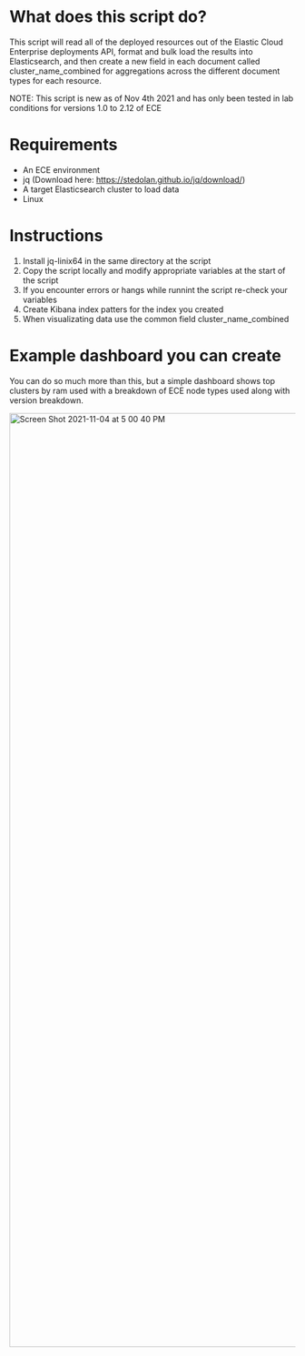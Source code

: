 # What does this script do?
This script will read all of the deployed resources out of the Elastic Cloud Enterprise deployments API, format and bulk load the results into Elasticsearch, and then create a new field in each document called cluster_name_combined for aggregations across the different document types for each resource.

NOTE: This script is new as of Nov 4th 2021 and has only been tested in lab conditions for versions 1.0 to 2.12 of ECE

# Requirements
- An ECE environment
- jq (Download here: https://stedolan.github.io/jq/download/)
- A target Elasticsearch cluster to load data
- Linux

# Instructions
1. Install jq-linix64 in the same directory at the script
2. Copy the script locally and modify appropriate variables at the start of the script
3. If you encounter errors or hangs while runnint the script re-check your variables
4. Create Kibana index patters for the index you created
5. When visualizating data use the common field cluster_name_combined

# Example dashboard you can create
You can do so much more than this, but a simple dashboard shows top clusters by ram used with a breakdown of ECE node types used along with version breakdown.

<img width="1642" alt="Screen Shot 2021-11-04 at 5 00 40 PM" src="https://user-images.githubusercontent.com/38725582/140419985-d9c6f9eb-6639-4c54-8db9-bd43792ce8ae.png">
